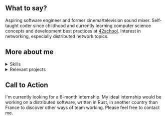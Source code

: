 ## What to say?
Aspiring software engineer and former cinema/television sound mixer.
Self-taught coder since childhood and currently learning computer science concepts and development best practices at [42school](https://42.fr/en/homepage/).
Interest in networking, especially distributed network topics.

## More about me

<details>
  <summary>Skills</summary>

### Soft skills
- Committed to a methodical approach (don't like to jump right into coding to end up with spaghetti code).
- Emphasis on effective team communication.

### Hard skills
#### Languages
- **C** and **C++**: memory allocation, I/O system calls, parallelism, and concurrency implementations.
- **Python**: used only for small tools projects.
- **Typescript**: used for many side-projects.

#### Useful knowledge
- Basic Linux administration knowledge (installation, package installation, `sudo` authorization).
- `Makefile` writing.
- `Dockerfile` and `docker-compose.yml` writing.
- Skills in domain name administration and cloud management (e.g., running instances, setting up load-balancer, "serverless" functions).

#### Next on my learning list
I'm interested in these techs:
- **Rust**: to work on distributed safe software, and to learn WASM concepts.
- **Elixir**: `BEAM VM` appears to be powerful, and the Elixir functional programming paradigm attracts me.

***
</details>

<details>
  <summary>Relevant projects</summary>


### School projects
> Each of the following projects was developed either by myself or in a team.

| Project Name                                                           | Description                                                                                                                                                                                                                                                                                                                                                                                                    | Knowledge acquired                                                                                                                                                                                                           |
| ---------------------------------------------------------------------- | -------------------------------------------------------------------------------------------------------------------------------------------------------------------------------------------------------------------------------------------------------------------------------------------------------------------------------------------------------------------------------------------------------------- | ---------------------------------------------------------------------------------------------------------------------------------------------------------------------------------------------------------------------------- |
| [**Minishell**](https://github.com/misteriaud/42_minishell)            | Implementation from scratch in **C** of a `bash` interpreter.                                                                                                                                                                                                                                                                                                                                                  | - Unix system calls (`fork`, `pipe`, `signal`, `stat`, `execve`, ...)<br/>- Parallel execution.                                                                                                                              |
| [**Containers**](https://github.com/misteriaud/42_ft_containers)       | Homemade implementation in **C++** of some STL containers (`std::vector`, `std::map`, `std::set`, `std::stack`) using memory management and `RBTree` under the hood.                                                                                                                                                                                                                                          | - Object-oriented abstractions.<br/>- Data-structures insertion/deletion/retrieval complexity.<br/>- Unit-testing development.                                                                                               |
| [**Webserv**](https://github.com/ouafabulous/webserv_42)               | Fully configurable home-made web server in **C++** (following `HTTP/1.1` RFC). Implementing IO concurrent design pattern to serve as many successful requests as possible (`GET`/`POST`/`DELETE` files, directory listing, `CGI` execution).                                                                                                                                                                   | - TCP connections via system calls (`epoll`, `socket`, `accept`, `listen`, `send`, `recv`, ... ) <br/>- Event-driven architecture and concurrent computing.<br/>- RFC/Protocols understanding.<br/>- Fault-tolerance design. |
| [**ft_transcendence**](https://github.com/misteriaud/ft_transcendence) | `Docker-compose` deployable webgame. Featuring social-networking mechanisms (friendships, direct-messages, profile pictures), real-time multiplayer good old *Pong*, chatroom with administration roles. Authentication using `OAuth2` (through *42school* provider) and `2FA-TOTP` implementation. Built on top of `NestJS` as backend, `PostgreSQL` as DB, `Prisma` as ORM and `ReactJS`/`Tailwind` as frontend. | - `REST API` concepts.<br/>- Websockets.<br/>- Interface between `NestJS` Object-oriented data-structure and `PostgreSQL` relational database via `Prisma`.<br/>- Authentication and authorization standards (`OAuth2`, `JWT`, `Password hashing`, `TOTP`).                                                                                                                                                                                                                               |

### Side projects
- **CyberClub**: online cinema club for sharing underground movies with my friends and family during the pandemic.
- Several professional tools for dubbing recording.
- Made contributions to the open-source [**QuickAdd**](https://github.com/chhoumann/quickadd) obsidian.md plugin via pull/request.

***
</details>

## Call to Action
I'm currently looking for a 6-month internship. My ideal internship would be working on a distributed software, written in Rust, in another country than France to discover other ways of team working.
Please feel free to contact me.
